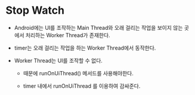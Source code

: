 # Stop Watch

- Android에는 UI를 조작하는 Main Thread와 오래 걸리는 작업을 보이지 않는 곳에서 처리하는 Worker Thread가 존재한다.

- timer는 오래 걸리는 작업을 하는 Worker Thread에서 동작한다.

- Worker Thread는 UI를 조작할 수 없다.

    - 때문에 runOnUiThread() 메서드를 사용해야한다.

    - timer 내에서 runOnUiThread 를 이용하여 감싸준다.